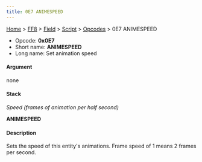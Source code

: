 ```yaml
---
title: 0E7 ANIMESPEED
---
```


[Home](/ff7-flat-wiki/Main%20Page.md) > [FF8](/ff7-flat-wiki/FF8.md) > [Field](/ff7-flat-wiki/FF8/Field.md) > [Script](/ff7-flat-wiki/FF8/Field/Script.md) > [Opcodes](/ff7-flat-wiki/FF8/Field/Script/Opcodes.md) > 0E7 ANIMESPEED

-   Opcode: **0x0E7**
-   Short name: **ANIMESPEED**
-   Long name: Set animation speed

#### Argument

none

#### Stack

  
*Speed (frames of animation per half second)*

**ANIMESPEED**

#### Description

Sets the speed of this entity's animations. Frame speed of 1 means 2
frames per second.
